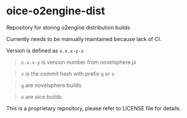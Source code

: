 # oice-o2engine-dist

Repository for storing o2engine distribution builds

Currently needs to be manually maintained because lack of CI.

Version is defined as `x.x.x-y-z`
> `x.x.x-y` is version number from novelsphere.js

> `z` is the commit hash with prefix `g` or `o`

> `g` are novelsphere builds

> `o` are oice builds

This is a proprietary repository, please refer to LICENSE file for details.
